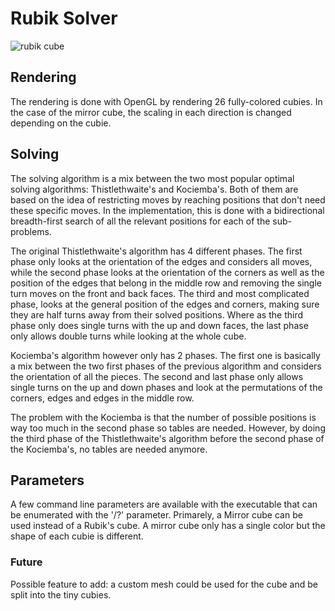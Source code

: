 # Rubik Solver

![rubik cube](https://github.com/tierChampion/rubik-solver/res/master/mirror_cube.png)

## Rendering

The rendering is done with OpenGL by rendering 26 fully-colored cubies. In the case of the mirror cube, the scaling in each direction is changed depending on the cubie.

## Solving

The solving algorithm is a mix between the two most popular optimal solving algorithms: Thistlethwaite's and Kociemba's. Both of them are based on the idea of restricting moves by reaching positions that don't need these specific moves. In the implementation, this is done with a bidirectional breadth-first search of all the relevant positions for each of the sub-problems.

The original Thistlethwaite's algorithm has 4 different phases. The first phase only looks at the orientation of the edges and considers all moves, while the second phase looks at the orientation of the corners as well as the position of the edges that belong in the middle row and removing the single turn moves on the front and back faces. The third and most complicated phase, looks at the general position of the edges and corners, making sure they are half turns away from their solved positions. Where as the third phase only does single turns with the up and down faces, the last phase only allows double turns while looking at the whole cube.

Kociemba's algorithm however only has 2 phases. The first one is basically a mix between the two first phases of the previous algorithm and considers the orientation of all the pieces. The second and last phase only allows single turns on the up and down phases and look at the permutations of the corners, edges and edges in the middle row.

The problem with the Kociemba is that the number of possible positions is way too much in the second phase so tables are needed. However, by doing the third phase of the Thistlethwaite's algorithm before the second phase of the Kociemba's, no tables are needed anymore.

## Parameters

A few command line parameters are available with the executable that can be enumerated with the '/?' parameter. Primarely, a Mirror cube can be used instead of a Rubik's cube. A mirror cube only has a single color but the shape of each cubie is different.

### Future

Possible feature to add: a custom mesh could be used for the cube and be split into the tiny cubies.
